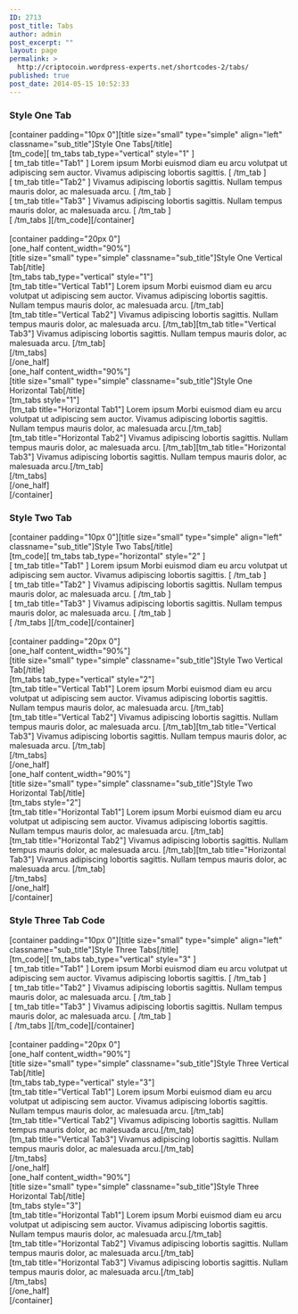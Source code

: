 ```yaml
---
ID: 2713
post_title: Tabs
author: admin
post_excerpt: ""
layout: page
permalink: >
  http://criptocoin.wordpress-experts.net/shortcodes-2/tabs/
published: true
post_date: 2014-05-15 10:52:33
---
```

<h3 class="widget-title">Style One Tab</h3><p>[container padding="10px 0"][title size="small" type="simple" align="left" classname="sub_title"]Style One Tabs[/title]<br>[tm_code][ tm_tabs tab_type="vertical" style="1" ]<br>[ tm_tab title="Tab1" ] Lorem ipsum Morbi euismod diam eu arcu volutpat ut adipiscing sem auctor. Vivamus adipiscing lobortis sagittis. [ /tm_tab ]<br>[ tm_tab title="Tab2" ] Vivamus adipiscing lobortis sagittis. Nullam tempus mauris dolor, ac malesuada arcu. [ /tm_tab ]<br>[ tm_tab title="Tab3" ] Vivamus adipiscing lobortis sagittis. Nullam tempus mauris dolor, ac malesuada arcu. [ /tm_tab ]<br>[ /tm_tabs ][/tm_code][/container]<br><br>[container padding="20px 0"]<br>[one_half content_width="90%"]<br>[title size="small" type="simple" classname="sub_title"]Style One Vertical Tab[/title]<br>[tm_tabs tab_type="vertical" style="1"]<br>[tm_tab title="Vertical Tab1"] Lorem ipsum Morbi euismod diam eu arcu volutpat ut adipiscing sem auctor. Vivamus adipiscing lobortis sagittis. Nullam tempus mauris dolor, ac malesuada arcu. [/tm_tab]<br>[tm_tab title="Vertical Tab2"] Vivamus adipiscing lobortis sagittis. Nullam tempus mauris dolor, ac malesuada arcu. [/tm_tab][tm_tab title="Vertical Tab3"] Vivamus adipiscing lobortis sagittis. Nullam tempus mauris dolor, ac malesuada arcu. [/tm_tab]<br>[/tm_tabs]<br>[/one_half]<br>[one_half content_width="90%"]<br>[title size="small" type="simple" classname="sub_title"]Style One Horizontal Tab[/title]<br>[tm_tabs style="1"]<br>[tm_tab title="Horizontal Tab1"] Lorem ipsum Morbi euismod diam eu arcu volutpat ut adipiscing sem auctor. Vivamus adipiscing lobortis sagittis. Nullam tempus mauris dolor, ac malesuada arcu.[/tm_tab]<br>[tm_tab title="Horizontal Tab2"] Vivamus adipiscing lobortis sagittis. Nullam tempus mauris dolor, ac malesuada arcu. [/tm_tab][tm_tab title="Horizontal Tab3"] Vivamus adipiscing lobortis sagittis. Nullam tempus mauris dolor, ac malesuada arcu.[/tm_tab]<br>[/tm_tabs]<br>[/one_half]<br>[/container]</p><h3 class="widget-title">Style Two Tab</h3><p>[container padding="10px 0"][title&nbsp;size="small" type="simple" align="left" classname="sub_title"]Style Two Tabs[/title]<br>[tm_code][ tm_tabs tab_type="horizontal" style="2" ]<br>[ tm_tab title="Tab1" ] Lorem ipsum Morbi euismod diam eu arcu volutpat ut adipiscing sem auctor. Vivamus adipiscing lobortis sagittis. [ /tm_tab ]<br>[ tm_tab title="Tab2" ] Vivamus adipiscing lobortis sagittis. Nullam tempus mauris dolor, ac malesuada arcu. [ /tm_tab ]<br>[ tm_tab title="Tab3" ] Vivamus adipiscing lobortis sagittis. Nullam tempus mauris dolor, ac malesuada arcu. [ /tm_tab ]<br>[ /tm_tabs ][/tm_code][/container]<br><br>[container padding="20px 0"]<br>[one_half content_width="90%"]<br>[title size="small" type="simple" classname="sub_title"]Style Two Vertical Tab[/title]<br>[tm_tabs tab_type="vertical" style="2"]<br>[tm_tab title="Vertical Tab1"] Lorem ipsum Morbi euismod diam eu arcu volutpat ut adipiscing sem auctor. Vivamus adipiscing lobortis sagittis. Nullam tempus mauris dolor, ac malesuada arcu. [/tm_tab]<br>[tm_tab title="Vertical Tab2"] Vivamus adipiscing lobortis sagittis. Nullam tempus mauris dolor, ac malesuada arcu. [/tm_tab][tm_tab title="Vertical Tab3"] Vivamus adipiscing lobortis sagittis. Nullam tempus mauris dolor, ac malesuada arcu. [/tm_tab]<br>[/tm_tabs]<br>[/one_half]<br>[one_half content_width="90%"]<br>[title size="small" type="simple" classname="sub_title"]Style Two Horizontal Tab[/title]<br>[tm_tabs style="2"]<br>[tm_tab title="Horizontal Tab1"] Lorem ipsum Morbi euismod diam eu arcu volutpat ut adipiscing sem auctor. Vivamus adipiscing lobortis sagittis. Nullam tempus mauris dolor, ac malesuada arcu. [/tm_tab]<br>[tm_tab title="Horizontal Tab2"] Vivamus adipiscing lobortis sagittis. Nullam tempus mauris dolor, ac malesuada arcu. [/tm_tab][tm_tab title="Horizontal Tab3"] Vivamus adipiscing lobortis sagittis. Nullam tempus mauris dolor, ac malesuada arcu. [/tm_tab]<br>[/tm_tabs]<br>[/one_half]<br>[/container]</p><h3 class="widget-title">Style Three Tab Code</h3><p>[container padding="10px 0"][title&nbsp;size="small" type="simple" align="left" classname="sub_title"]Style Three Tabs[/title]<br>[tm_code][ tm_tabs tab_type="vertical" style="3" ]<br>[ tm_tab title="Tab1" ] Lorem ipsum Morbi euismod diam eu arcu volutpat ut adipiscing sem auctor. Vivamus adipiscing lobortis sagittis. [ /tm_tab ]<br>[ tm_tab title="Tab2" ] Vivamus adipiscing lobortis sagittis. Nullam tempus mauris dolor, ac malesuada arcu. [ /tm_tab ]<br>[ tm_tab title="Tab3" ] Vivamus adipiscing lobortis sagittis. Nullam tempus mauris dolor, ac malesuada arcu. [ /tm_tab ]<br>[ /tm_tabs ][/tm_code][/container]<br><br>[container padding="20px 0"]<br>[one_half content_width="90%"]<br>[title size="small" type="simple" classname="sub_title"]Style Three Vertical Tab[/title]<br>[tm_tabs tab_type="vertical" style="3"]<br>[tm_tab title="Vertical Tab1"] Lorem ipsum Morbi euismod diam eu arcu volutpat ut adipiscing sem auctor. Vivamus adipiscing lobortis sagittis. Nullam tempus mauris dolor, ac malesuada arcu. [/tm_tab]<br>[tm_tab title="Vertical Tab2"] Vivamus adipiscing lobortis sagittis. Nullam tempus mauris dolor, ac malesuada arcu.[/tm_tab]<br>[tm_tab title="Vertical Tab3"] Vivamus adipiscing lobortis sagittis. Nullam tempus mauris dolor, ac malesuada arcu.[/tm_tab]<br>[/tm_tabs]<br>[/one_half]<br>[one_half content_width="90%"]<br>[title size="small" type="simple" classname="sub_title"]Style Three Horizontal Tab[/title]<br>[tm_tabs style="3"]<br>[tm_tab title="Horizontal Tab1"] Lorem ipsum Morbi euismod diam eu arcu volutpat ut adipiscing sem auctor. Vivamus adipiscing lobortis sagittis. Nullam tempus mauris dolor, ac malesuada arcu.[/tm_tab]<br>[tm_tab title="Horizontal Tab2"] Vivamus adipiscing lobortis sagittis. Nullam tempus mauris dolor, ac malesuada arcu.[/tm_tab]<br>[tm_tab title="Horizontal Tab3"] Vivamus adipiscing lobortis sagittis. Nullam tempus mauris dolor, ac malesuada arcu.[/tm_tab]<br>[/tm_tabs]<br>[/one_half]<br>[/container]</p>